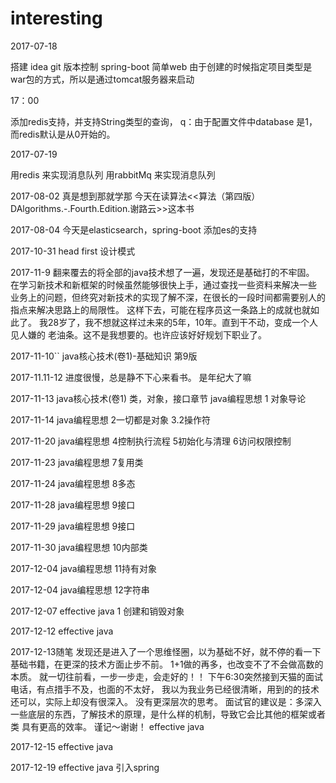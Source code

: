 # interesting
2017-07-18

 搭建 idea git 版本控制
 spring-boot 简单web
 由于创建的时候指定项目类型是war包的方式，所以是通过tomcat服务器来启动
 
 17：00
 
 添加redis支持，并支持String类型的查询，
 q：由于配置文件中database 是1，而redis默认是从0开始的。
 
 
 2017-07-19
 
 用redis 来实现消息队列
 用rabbitMq 来实现消息队列
 
 
 2017-08-02
 真是想到那就学那
 今天在读算法<<算法（第四版）DAlgorithms.-.Fourth.Edition.谢路云>>这本书
 
 2017-08-04
 今天是elasticsearch，spring-boot 添加es的支持
 
 2017-10-31
 head first 设计模式
 
 
 2017-11-9
 翻来覆去的将全部的java技术想了一遍，发现还是基础打的不牢固。
 在学习新技术和新框架的时候虽然能够很快上手，通过查找一些资料来解决一些
 业务上的问题，但终究对新技术的实现了解不深，在很长的一段时间都需要别人的
 指点来解决思路上的局限性。
 这样下去，可能在程序员这一条路上的成就也就如此了。
 我28岁了，我不想就这样过未来的5年，10年。直到干不动，变成一个人见人嫌的
 老油条。这不是我想要的。也许应该好好规划下职业了。
 
 
 2017-11-10``
 java核心技术(卷1)-基础知识 第9版
 
 2017-11.11-12
 进度很慢，总是静不下心来看书。
 是年纪大了嘛
 
 2017-11-13
 java核心技术(卷1) 类，对象，接口章节
 java编程思想 1 对象导论
 
 2017-11-14
 java编程思想 2一切都是对象 3.2操作符
 
 2017-11-20
 java编程思想 4控制执行流程 5初始化与清理 6访问权限控制
  
 2017-11-23
 java编程思想 7复用类
 
 2017-11-24
 java编程思想 8多态
 
 2017-11-28
 java编程思想 9接口 
 
 2017-11-29
 java编程思想 9接口 
 
 2017-11-30
 java编程思想 10内部类
 
 2017-12-04
 java编程思想 11持有对象
 
 2017-12-04
 java编程思想 12字符串
 
 2017-12-07
 effective java 1 创建和销毁对象
 
 2017-12-12
 effective java
 
 2017-12-13随笔
 发现还是进入了一个思维怪圈，以为基础不好，就不停的看一下基础书籍，在更深的技术方面止步不前。
 1+1做的再多，也改变不了不会做高数的本质。
 就一切往前看，一步一步走，会走好的！！
 下午6:30突然接到天猫的面试电话，有点措手不及，也面的不太好，
 我以为我业务已经很清晰，用到的的技术还可以，实际上却没有很深入。
 没有更深层次的思考。
 面试官的建议是：多深入一些底层的东西，了解技术的原理，是什么样的机制，导致它会比其他的框架或者类
 具有更高的效率。
 谨记～谢谢！
 effective java
 
 
 
 2017-12-15
 effective java
 
 
 
 2017-12-19
 effective java
 引入spring
 
 